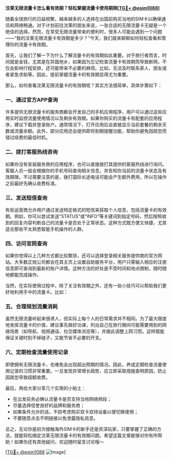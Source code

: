 **汶莱无限流量卡怎么看有效期？轻松掌握流量卡使用期限[[TG💪+ @esim1088](https://t.me/s/esim1088)]**

随着全球旅行的日益频繁，越来越多的人选择在出国前购买当地的SIM卡以确保通讯和网络畅通。对于计划前往汶莱的朋友来说，一张合适的无限流量卡无疑是一个绝佳的选择。然而，在享受无限流量带来的便利时，很多人可能会遇到一个问题——“我的汶莱无限流量卡有效期是多少？”今天，我们就来聊聊如何轻松查看和管理你的流量卡有效期。

首先，让我们了解一下为什么了解流量卡的有效期如此重要。对于旅行者而言，时间就是金钱，尤其是在异国他乡，如果因为忘记检查流量卡有效期而导致断网，不仅会影响行程安排，还可能带来不必要的麻烦。比如，无法及时联系家人、朋友或者紧急求助等。因此，提前掌握流量卡的有效期显得尤为重要。

那么，如何查看汶莱无限流量卡的有效期呢？其实方法很简单，具体步骤如下：

### **一、通过官方APP查询**
许多提供无限流量卡的服务商都会开发自己的手机应用程序，用户可以通过这些应用实时监控流量使用情况以及剩余有效期。如果你购买的流量卡有配套的应用程序，建议下载并登录账户。通常情况下，打开应用后会直接显示当前套餐的剩余天数或流量余额。此外，部分应用还会提供即将到期提醒功能，帮助你避免因疏忽而错过续费的最佳时机。

### **二、拨打客服热线咨询**
如果你没有安装服务商的应用程序，也可以直接拨打其提供的客服热线进行询问。客服人员一般会根据你的手机号码查询相关信息，并告知你当前的流量卡状态及有效期限。不过需要注意的是，拨打国际长途电话可能会产生额外费用，所以在操作之前最好先确认收费标准。

### **三、发送短信查询**
有些运营商允许用户通过发送特定格式的短信来获取个人信息，包括流量卡的有效期。例如，你可以尝试发送“STATUS”或“INFO”等关键词到指定号码，然后按照收到的回复内容判断自己的流量卡是否处于正常状态。这种方式既方便又快捷，尤其适合那些不太熟悉智能手机操作的人群。

### **四、访问官网查询**
如果你觉得以上几种方式都比较繁琐，还可以选择登录相关服务提供商的官方网站。大多数正规公司都会在其主页上设置自助服务平台，用户只需输入相应的注册信息即可查询到最新的账户详情。这种方法的好处是不受时间和地点限制，随时随地都能完成操作。

当然，在实际使用过程中，除了关注有效期之外，还有一些小技巧可以帮助我们更好地利用手中的流量卡。比如：

### **五、合理规划流量消耗**
虽然无限流量听起来很诱人，但实际上每个人的日常需求并不相同。为了最大限度地发挥流量卡的价值，建议事先做好功课，列出自己在旅行期间可能需要用到的网络场景（如导航、视频通话、社交媒体浏览等），并据此调整上网习惯。这样既能保证关键时刻不掉链子，又能节省不必要的开支。

### **六、定期检查流量使用记录**
即使拥有无限流量卡，也难免会出现超出预期的情况。因此，养成定期检查流量使用记录的习惯非常重要。一旦发现异常增长趋势，应立即采取措施查明原因，防止因疏忽导致超额收费。

最后，再给大家分享几个实用的小贴士：
- 在出发前务必确认流量卡是否支持当地网络频段；
- 尽量选择信誉良好的品牌和服务商；
- 如果条件允许的话，不妨考虑购买双卡双待设备以便切换使用；
- 不要随意点击不明链接以免泄露隐私信息。

总之，无论你是初次接触海外SIM卡的新手还是资深玩家，只要掌握了正确的方法，就能轻松搞定汶莱无限流量卡的有效期问题。希望这篇文章能够对你有所帮助！如果你还有其他疑问，欢迎随时留言讨论哦～

[[TG💪+ @esim1088](https://t.me/s/esim1088) ![Image](https://i.postimg.cc/4NQfJmqS/Snipaste-2025-05-13-00-14-12.png)]